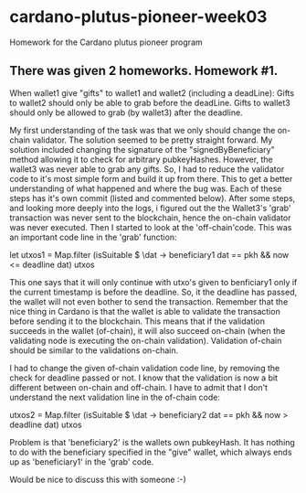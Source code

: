 # cardano-plutus-pioneer-week03
Homework for the Cardano plutus pioneer program

There was given 2 homeworks.
Homework #1.
-----------------------------------------------
When wallet1 give "gifts" to wallet1 and wallet2 (including a deadLine):
Gifts to wallet2 should only be able to grab before the deadLine.
Gifts to wallet3 should only be allowed to grab (by wallet3) after the deadline.

My first understanding of the task was that we only should change the on-chain validator. The solution seemed to be pretty straight forward.
My solution included changing the signature of the "signedByBeneficiary" method allowing it to check for arbitrary pubkeyHashes.
However, the wallet3 was never able to grab any gifts.
So, I had to reduce the validator code to it's most simple form and build it up from there. This to get a better understanding of what happened and where the bug was.
Each of these steps has it's own commit (listed and commented below).
After some steps, and looking more deeply into the logs, i figured out the the Wallet3's 'grab' transaction was never sent to the blockchain,
hence the on-chain validator was never executed. Then I started to look at the 'off-chain'code.
This was an important code line in the 'grab' function:

let utxos1 = Map.filter (isSuitable $ \dat -> beneficiary1 dat == pkh && now <= deadline dat) utxos

This one says that it will only continue with utxo's given to benficiary1 only if the current timestamp is before the deadline.
So, it the deadline has passed, the wallet will not even bother to send the transaction.
Remember that the nice thing in Cardano is that the wallet is able to validate the transaction before sending it to the blockchain.
This means that if the validation succeeds in the wallet (of-chain), it will also succeed on-chain (when the validating node is executing the on-chain validation).
Validation of-chain should be similar to the validations on-chain.

I had to change the given of-chain validation code line, by removing the check for deadline passed or not.
I know that the validation is now a bit different between on-chain and off-chain.
I have to admit that I don't understand the  next validation line in the of-chain code:

 utxos2 = Map.filter (isSuitable $ \dat -> beneficiary2 dat == pkh && now >  deadline dat) utxos

 Problem is that 'beneficiary2' is the wallets own pubkeyHash.
 It has nothing to do with the beneficiary specified in the "give" wallet, which always ends up as 'beneficiary1' in the 'grab' code.

 Would be nice to discuss this with someone :-)
